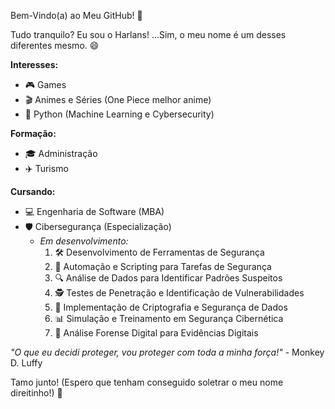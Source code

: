 Bem-Vindo(a) ao Meu GitHub! 🌌

Tudo tranquilo? Eu sou o Harlans! ...Sim, o meu nome é um desses diferentes mesmo. 😄

**Interesses:**
- 🎮 Games
- 🎬 Animes e Séries (One Piece melhor anime)
- 🐍 Python (Machine Learning e Cybersecurity)

**Formação:**
- 🎓 Administração
- ✈️ Turismo

**Cursando:**
- 💻 Engenharia de Software (MBA)
- 🛡️ Cibersegurança (Especialização)
  - *Em desenvolvimento:*
    1. 🛠️ Desenvolvimento de Ferramentas de Segurança
    2. 🤖 Automação e Scripting para Tarefas de Segurança
    3. 🔍 Análise de Dados para Identificar Padrões Suspeitos
    4. 🕵️ Testes de Penetração e Identificação de Vulnerabilidades
    5. 🔐 Implementação de Criptografia e Segurança de Dados
    6. 📊 Simulação e Treinamento em Segurança Cibernética
    7. 📂 Análise Forense Digital para Evidências Digitais

*"O que eu decidi proteger, vou proteger com toda a minha força!"* - Monkey D. Luffy

Tamo junto! (Espero que tenham conseguido soletrar o meu nome direitinho!) 👊
